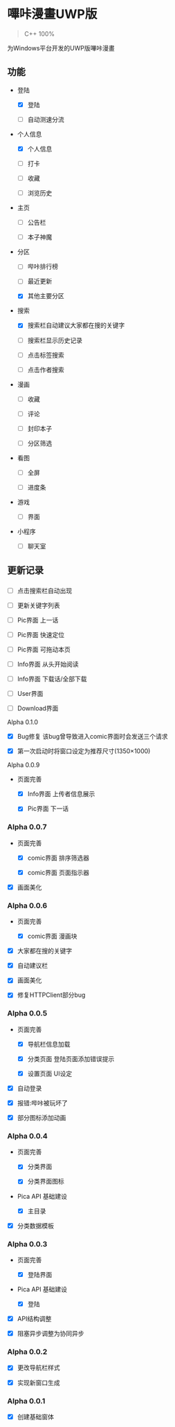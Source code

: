 # 嗶咔漫畫UWP版

> C++ 100%

为Windows平台开发的UWP版嗶咔漫畫

## 功能

*   登陆

    *   [x] 登陆

    *   [ ] 自动测速分流

*   个人信息

    *   [x] 个人信息

    *   [ ] 打卡

    *   [ ] 收藏

    *   [ ] 浏览历史

*   主页

    *   [ ] 公告栏

    *   [ ] 本子神魔

*   分区

    *   [ ] 哔咔排行榜

    *   [ ] 最近更新

    *   [x] 其他主要分区

*   搜索

    *   [x] 搜索栏自动建议大家都在搜的关键字

    *   [ ] 搜索栏显示历史记录

    *   [ ] 点击标签搜索

    *   [ ] 点击作者搜索

*   漫画

    *   [ ] 收藏

    *   [ ] 评论

    *   [ ] 封印本子

    *   [ ] 分区筛选

*   看图

    *   [ ] 全屏

    *   [ ] 进度条

*   游戏

    *   [ ] 界面

*   小程序

    *   [ ] 聊天室

## 更新记录

###

*   [ ] 点击搜索栏自动出现

*   [ ] 更新关键字列表

*   [ ] Pic界面 上一话

*   [ ] Pic界面 快速定位

*   [ ] Pic界面 可拖动本页

*   [ ] Info界面 从头开始阅读

*   [ ] Info界面 下载话/全部下载

*   [ ] User界面

*   [ ] Download界面

Alpha 0.1.0

*   [x] Bug修复 该bug曾导致进入comic界面时会发送三个请求

*   [x] 第一次启动时将窗口设定为推荐尺寸(1350×1000)

Alpha 0.0.9

*   页面完善

    *   [x] Info界面 上传者信息展示

    *   [x] Pic界面 下一话

### Alpha 0.0.7

*   页面完善

    *   [x] comic界面 排序筛选器

    *   [x] comic界面 页面指示器

*   [x] 画面美化

### Alpha 0.0.6

*   页面完善

    *   [x] comic界面 漫画块

*   [x] 大家都在搜的关键字

*   [x] 自动建议栏

*   [x] 画面美化

*   [x] 修复HTTPClient部分bug

### Alpha 0.0.5

*   页面完善

    *   [x] 导航栏信息加载

    *   [x] 分类页面 登陆页面添加错误提示

    *   [x] 设置页面 UI设定

*   [x] 自动登录

*   [x] 报错:哔咔被玩坏了

*   [x] 部分图标添加动画

### Alpha 0.0.4

*   页面完善

    *   [x] 分类界面

    *   [x] 分类界面图标

*   Pica API 基础建设

    *   [x] 主目录

*   [x] 分类数据模板

### Alpha 0.0.3

*   页面完善

    *   [x] 登陆界面

*   Pica API 基础建设

    *   [x] 登陆

*   [x] API结构调整

*   [x] 阻塞异步调整为协同异步

### Alpha 0.0.2

*   [x] 更改导航栏样式

*   [x] 实现新窗口生成

### Alpha 0.0.1

*   [x] 创建基础窗体
